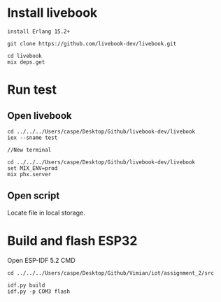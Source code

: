 # Install livebook

```
install Erlang 15.2+

git clone https://github.com/livebook-dev/livebook.git

cd livebook
mix deps.get
```

# Run test

## Open livebook

```
cd ../../../Users/caspe/Desktop/Github/livebook-dev/livebook
iex --sname test

//New terminal

cd ../../../Users/caspe/Desktop/Github/livebook-dev/livebook
set MIX_ENV=prod
mix phx.server
```

## Open script

Locate file in local storage.

# Build and flash ESP32

Open ESP-IDF 5.2 CMD

```
cd ../../../Users/caspe/Desktop/Github/Vimian/iot/assignment_2/src

idf.py build
idf.py -p COM3 flash
```
